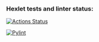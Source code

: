 ### Hexlet tests and linter status:
[![Actions Status](https://github.com/aki1ina/python-project-lvl1/workflows/hexlet-check/badge.svg)](https://github.com/aki1ina/python-project-lvl1/actions)

[![Pylint](https://github.com/aki1ina/python-project-lvl1/actions/workflows/pylint.yml/badge.svg)](https://github.com/aki1ina/python-project-lvl1/actions/workflows/pylint.yml)
